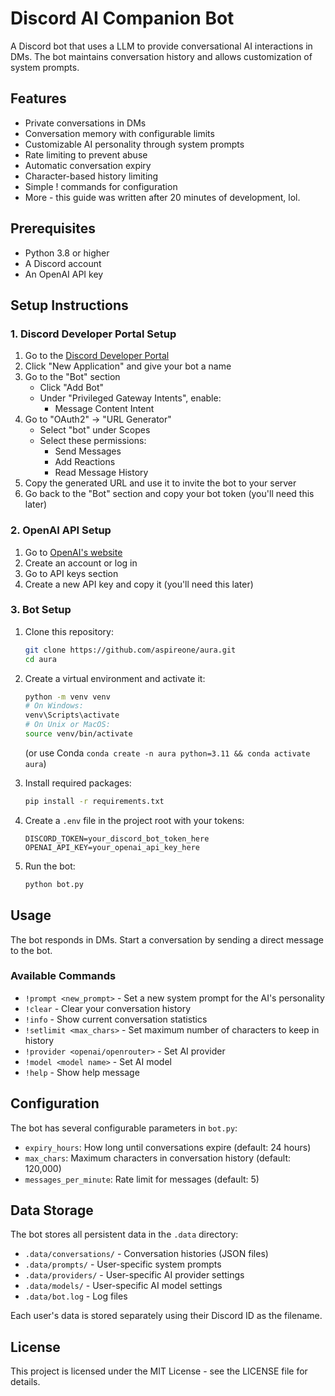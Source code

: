 # Discord AI Companion Bot

A Discord bot that uses a LLM to provide conversational AI interactions in DMs. The bot maintains conversation history and allows customization of system prompts.

## Features

- Private conversations in DMs
- Conversation memory with configurable limits
- Customizable AI personality through system prompts
- Rate limiting to prevent abuse
- Automatic conversation expiry
- Character-based history limiting
- Simple ! commands for configuration
- More - this guide was written after 20 minutes of development, lol.

## Prerequisites

- Python 3.8 or higher
- A Discord account
- An OpenAI API key

## Setup Instructions

### 1. Discord Developer Portal Setup

1. Go to the [Discord Developer Portal](https://discord.com/developers/applications)
2. Click "New Application" and give your bot a name
3. Go to the "Bot" section
   - Click "Add Bot"
   - Under "Privileged Gateway Intents", enable:
     - Message Content Intent
4. Go to "OAuth2" → "URL Generator"
   - Select "bot" under Scopes
   - Select these permissions:
     - Send Messages
     - Add Reactions
     - Read Message History
5. Copy the generated URL and use it to invite the bot to your server
6. Go back to the "Bot" section and copy your bot token (you'll need this later)

### 2. OpenAI API Setup

1. Go to [OpenAI's website](https://platform.openai.com/)
2. Create an account or log in
3. Go to API keys section
4. Create a new API key and copy it (you'll need this later)

### 3. Bot Setup

1. Clone this repository:
   ```bash
   git clone https://github.com/aspireone/aura.git
   cd aura
   ```

2. Create a virtual environment and activate it:
   ```bash
   python -m venv venv
   # On Windows:
   venv\Scripts\activate
   # On Unix or MacOS:
   source venv/bin/activate
   ```
   (or use Conda `conda create -n aura python=3.11 && conda activate aura`)

3. Install required packages:
   ```bash
   pip install -r requirements.txt
   ```

4. Create a `.env` file in the project root with your tokens:
   ```
   DISCORD_TOKEN=your_discord_bot_token_here
   OPENAI_API_KEY=your_openai_api_key_here
   ```

5. Run the bot:
   ```bash
   python bot.py
   ```

## Usage

The bot responds in DMs. Start a conversation by sending a direct message to the bot.

### Available Commands

- `!prompt <new_prompt>` - Set a new system prompt for the AI's personality
- `!clear` - Clear your conversation history
- `!info` - Show current conversation statistics
- `!setlimit <max_chars>` - Set maximum number of characters to keep in history
- `!provider <openai/openrouter>` - Set AI provider
- `!model <model name>` - Set AI model
- `!help` - Show help message

## Configuration

The bot has several configurable parameters in `bot.py`:

- `expiry_hours`: How long until conversations expire (default: 24 hours)
- `max_chars`: Maximum characters in conversation history (default: 120,000)
- `messages_per_minute`: Rate limit for messages (default: 5)

## Data Storage

The bot stores all persistent data in the `.data` directory:
- `.data/conversations/` - Conversation histories (JSON files)
- `.data/prompts/` - User-specific system prompts
- `.data/providers/` - User-specific AI provider settings
- `.data/models/` - User-specific AI model settings
- `.data/bot.log` - Log files

Each user's data is stored separately using their Discord ID as the filename.

## License

This project is licensed under the MIT License - see the LICENSE file for details.
